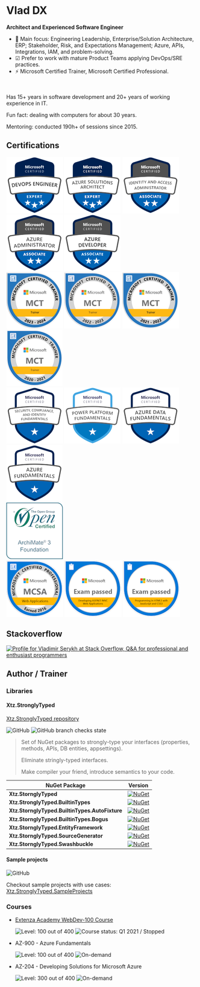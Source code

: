 # Vlad DX

<!-- <img width="200" height="200" src="./docs/img/vlad-dx-200x200.jpg" style="margin: 10px 30px 20px 0; float: left;" /> -->

**Architect and Experienced Software Engineer**

- 🚩 Main focus: Engineering Leadership, Enterprise/Solution Architecture, ERP; Stakeholder, Risk, and Expectations Management; Azure, APIs, Integrations, IAM, and problem-solving.
- ☑ Prefer to work with mature Product Teams applying DevOps/SRE practices.
- ⚡ Microsoft Certified Trainer, Microsoft Certified Professional.

<br style="clear: left;">

Has 15+ years in software development and 20+ years of working experience in IT.

Fun fact: dealing with computers for about 30 years.

Mentoring: conducted 190h+ of sessions since 2015.

## Certifications

[![Microsoft Certified: DevOps Engineer Expert](./docs/img/azure-devops-engineer-expert.png)](https://www.credly.com/earner/earned/badge/5d9eb99f-a72b-4b4d-bd04-f860fdd4bed1)
[![Microsoft Certified: Azure Solutions Architect Expert](./docs/img/azure-solutions-architect-expert.png)](https://www.credly.com/badges/d25799c3-f984-4aac-b01f-e5c2bce9517b)
[![Microsoft Certified: Identity and Access Administrator Associate](./docs/img/identity-access-administrator-associate.png)](https://www.credly.com/badges/c1ba651e-f9ad-4b38-b395-023ae9c33067)
[![Microsoft Certified: Azure Administrator Associate](./docs/img/azure-administrator-associate.png)](https://www.credly.com/badges/a5f2ebcf-9f31-43da-89d3-b40cff861e40)
[![Microsoft Certified: Azure Developer Associate](./docs/img/azure-developer-associate.png)](https://www.credly.com/badges/89a8e155-f63d-4a87-81a0-e5c9dfea2010)
<br />
![Microsoft Certified Trainer (2023-2024)](./docs/img/microsoft-certified-trainer-2023-2024.png)
[![Microsoft Certified Trainer (2022-2023)](./docs/img/microsoft-certified-trainer-2022-2023.png)](https://www.credly.com/badges/c7a0c625-7613-4ca7-8b92-061ea7e12488)
[![Microsoft Certified Trainer (2021-2022)](./docs/img/microsoft-certified-trainer-2021-2022.png)](https://www.credly.com/badges/f07b1add-fb69-4c75-b30c-81484150a79c)
[![Microsoft Certified Trainer (2020-2021)](./docs/img/microsoft-certified-trainer-2020-2021.png)](https://www.credly.com/badges/768a6dde-7b40-4bdb-b73c-1dd89f519576)
<br />
[![Microsoft Certified: Security, Compliance, and Identity Fundamentals](./docs/img/security-compliance-identity-fundamentals.png)](https://www.credly.com/badges/6aca8bb6-21ed-495b-a51e-645acd91dbaa)
[![Microsoft Certified: Power Platform Fundamentals](./docs/img/power-platform-fundamentals.png)](https://www.credly.com/badges/a07d21bb-ecdc-466e-8cc5-3696c82643bc)
[![Microsoft Certified: Azure Data Fundamentals](./docs/img/azure-data-fundamentals.png)](https://www.credly.com/badges/53c69171-4d22-4e7d-b99d-daf25d858566)
[![Microsoft Certified: Azure Fundamentals](./docs/img/azure-fundamentals.png)](https://www.credly.com/badges/14b5b142-7160-4cba-a226-74afa7fbcc2b)
<br />
[![The Open Group Certified: ArchiMate® 3 Foundation](./docs/img/archimate-3.png)](https://www.credly.com/badges/39457c66-1509-415c-9bb9-e6192d3789a7)
<br />
[![MCSA: Web Applications - Certified 2016](./docs/img/mcsa-web-applications-certified-2016.png)](https://www.credly.com/badges/2455b07d-fe29-4e80-96a2-32d88c3b84fb)
[![Exam 486: Developing ASP.NET MVC Web Applications](./docs/img/exam-486-developing-asp-net-mvc-web-applications.png)](https://www.credly.com/badges/c30aca54-dd2c-46ad-b382-09db51789091)
[![Exam 480: Programming in HTML5 with JavaScript and CSS3](./docs/img/exam-480-programming-in-html5-with-javascript-and-css3.png)](https://www.credly.com/badges/01bd792c-f6c2-42d1-b0d4-73e5bd543994)

## Stackoverflow

[![Profile for Vladimir Serykh at Stack Overflow, Q&amp;A for professional and enthusiast programmers](https://stackoverflow.com/users/flair/3503521.png)](https://stackoverflow.com/users/3503521)

## Author / Trainer

### Libraries

#### Xtz.StronglyTyped

[Xtz.StronglyTyped repository](https://github.com/dev-experience/Xtz.StronglyTyped)

![GitHub](https://img.shields.io/github/license/dev-experience/Xtz.StronglyTyped)
![GitHub branch checks state](https://img.shields.io/github/checks-status/dev-experience/Xtz.StronglyTyped/main)

> Set of NuGet packages to strongly-type your interfaces (properties, methods, APIs, DB entities, appsettings).
>
> Eliminate stringly-typed interfaces.
>
> Make compiler your friend, introduce semantics to your code.

| NuGet Package                                  | Version                                                                                                                                                              |
| ---------------------------------------------- | -------------------------------------------------------------------------------------------------------------------------------------------------------------------- |
| **Xtz.StornglyTyped**                          | [![NuGet](http://img.shields.io/nuget/v/Xtz.StronglyTyped.svg)](https://www.nuget.org/packages/Xtz.StronglyTyped/)                                                   |
| **Xtz.StronglyTyped.BuiltinTypes**             | [![NuGet](http://img.shields.io/nuget/v/Xtz.StronglyTyped.BuiltinTypes.svg)](https://www.nuget.org/packages/Xtz.StronglyTyped.BuiltinTypes/)                         |
| **Xtz.StornglyTyped.BuiltinTypes.AutoFixture** | [![NuGet](http://img.shields.io/nuget/v/Xtz.StronglyTyped.BuiltinTypes.AutoFixture.svg)](https://www.nuget.org/packages/Xtz.StronglyTyped.BuiltinTypes.AutoFixture/) |
| **Xtz.StornglyTyped.BuiltinTypes.Bogus**       | [![NuGet](http://img.shields.io/nuget/v/Xtz.StronglyTyped.BuiltinTypes.Bogus.svg)](https://www.nuget.org/packages/Xtz.StronglyTyped.BuiltinTypes.Bogus/)             |
| **Xtz.StornglyTyped.EntityFramework**          | [![NuGet](http://img.shields.io/nuget/v/Xtz.StronglyTyped.EntityFramework.svg)](https://www.nuget.org/packages/Xtz.StronglyTyped.EntityFramework/)                   |
| **Xtz.StornglyTyped.SourceGenerator**          | [![NuGet](http://img.shields.io/nuget/v/Xtz.StronglyTyped.SourceGenerator.svg)](https://www.nuget.org/packages/Xtz.StronglyTyped.SourceGenerator/)                   |
| **Xtz.StornglyTyped.Swashbuckle**              | [![NuGet](http://img.shields.io/nuget/v/Xtz.StronglyTyped.Swashbuckle.svg)](https://www.nuget.org/packages/Xtz.StronglyTyped.Swashbuckle/)                           |

#### Sample projects

![GitHub](https://img.shields.io/github/license/dev-experience/Xtz.StronglyTyped.SampleProjects)

Checkout sample projects with use cases: [Xtz.StronglyTyped.SampleProjects](https://github.com/dev-experience/Xtz.StronglyTyped.SampleProjects)

### Courses

- [Extenza Academy WebDev-100 Course](https://github.com/Extenza-Academy/WebDev-100_2021-Q1)

  ![Level: 100 out of 400](https://img.shields.io/badge/level-⭐%20▪%20%20▪%20%20▪-blue)
  ![Course status: Q1 2021 / Stopped](https://img.shields.io/badge/status-Q1%202021%20/%20Stopped-inactive)

- AZ-900 - Azure Fundamentals

  ![Level: 100 out of 400](https://img.shields.io/badge/level-⭐%20▪%20%20▪%20%20▪-blue)
  ![On-demand](https://img.shields.io/badge/status-On%20demand-blue)

- AZ-204 - Developing Solutions for Microsoft Azure

  ![Level: 300 out of 400](https://img.shields.io/badge/level-⭐⭐⭐%20%20▪-blue)
  ![On-demand](https://img.shields.io/badge/status-On%20demand-blue)
